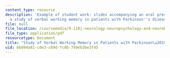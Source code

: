 ```yaml
---
content_type: resource
description: 'Example of student work: slides accompanying an oral presentation on
  a study of verbal working memory in patients with Parkinson''s disease.'
file: null
file_location: /coursemedia/9-110j-neurology-neuropsychology-and-neurobiology-of-aging-spring-2005/6b094a81cde3c69dfc8b749eb3be3f45_9110_gilb_1983f5.pdf
file_type: application/pdf
resourcetype: Document
title: "Study of Verbal Working Memory in Patients with Parkinson\u2019s Disease"
uid: 6b094a81-cde3-c69d-fc8b-749eb3be3f45
---
```

